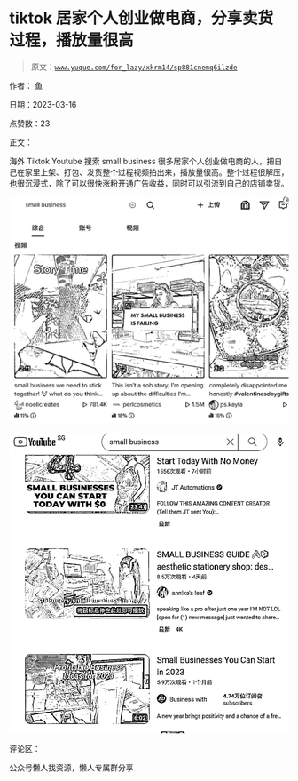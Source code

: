 # tiktok 居家个人创业做电商，分享卖货过程，播放量很高

> 原文：[`www.yuque.com/for_lazy/xkrm14/sp881cnemq6ilzde`](https://www.yuque.com/for_lazy/xkrm14/sp881cnemq6ilzde)



作者： 鱼



日期：2023-03-16



点赞数：23



正文：



海外 Tiktok Youtube 搜索 small business 很多居家个人创业做电商的人，把自己在家里上架、打包、发货整个过程视频拍出来，播放量很高。整个过程很解压，也很沉浸式，除了可以很快涨粉开通广告收益，同时可以引流到自己的店铺卖货。



![](img/63ea7ab05663a37c6aedc09b80d13676.png)  

![](img/96c81e14614321d239769afe29c46f8b.png)  

评论区：



公众号懒人找资源，懒人专属群分享

